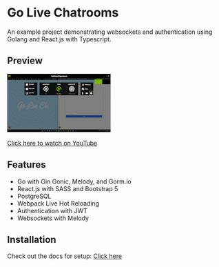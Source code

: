 # Go Live Chatrooms

An example project demonstrating websockets and authentication using Golang and React.js with Typescript.

## Preview

[![Watch the video](./docs/demo.gif)](https://youtu.be/VtCIdvlczQA)

[Click here to watch on YouTube](https://youtu.be/VtCIdvlczQA)

## Features

- Go with Gin Gonic, Melody, and Gorm.io
- React.js with SASS and Bootstrap 5
- PostgreSQL
- Webpack Live Hot Reloading
- Authentication with JWT
- Websockets with Melody

## Installation

Check out the docs for setup: <a href="./docs/INSTALLATION.md">Click here</a>
